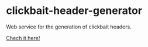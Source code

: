 # clickbait-header-generator
Web serviсe for the generation of clickbait headers.

[Chech it here!](https://nickveld.github.io/clickbait-header-generator/)
